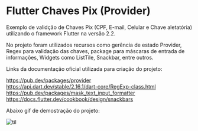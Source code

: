 # Flutter Chaves Pix (Provider)

Exemplo de validção de Chaves Pix (CPF, E-mail, Celular e Chave aletatória) utilizando o framework Flutter na versão 2.2.

No projeto foram utilizados recursos como gerência de estado Provider, Regex para validação das chaves, package para máscaras de entrada de informações, Widgets como ListTile, Snackbar, entre outros.

Links da documentação oficial utilizada para criação do projeto: 

https://pub.dev/packages/provider \
https://api.dart.dev/stable/2.16.1/dart-core/RegExp-class.html \
https://pub.dev/packages/mask_text_input_formatter \
https://docs.flutter.dev/cookbook/design/snackbars 

Abaixo gif de demostração do projeto:

![til](./assets/img/pix.gif)